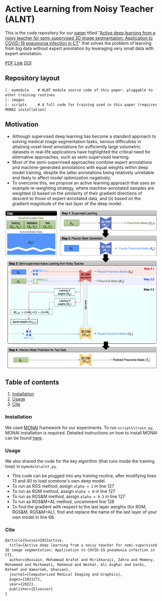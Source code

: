# Active Learning from Noisy Teacher (ALNT)

This is the code repository for our [paper](#cite) titled "[Active deep learning from a noisy teacher for semi-supervised 3D image segmentation: Application to COVID-19 pneumonia infection in CT](https://www.sciencedirect.com/science/article/pii/S0895611122000970)" that solves the problem of learning from big data without expert annotation by leveraging very small data with expert-annotation.  

[PDF Link](https://www.cs.sfu.ca/~hamarneh/ecopy/cmig2022.pdf)
[DOI](https://doi.org/10.1016/j.compmedimag.2022.102127)

## Repository layout
```
|- mymodule    # ALNT module source code of this paper, pluggable to other training routines
|- images
|- scripts     # A full code for training used in this paper (requires MONAI installation) 
```

## Motivation

- Although supervised deep learning has become a standard approach to solving medical image segmentation tasks, serious difficulties in attaining voxel-level annotations for sufficiently large volumetric datasets in real-life applications have highlighted the critical need for alternative approaches, such as semi-supervised learning.
- Most of the semi-supervised approaches combine expert annotations and machine-generated annotations with equal weights within deep model training, despite the latter annotations being relatively unreliable and likely to affect model optimization negatively. 
- To overcome this, we propose an active learning approach that uses an example re-weighting strategy, where machine-annotated samples are weighted (i) based on the similarity of their gradient directions of descent to those of expert-annotated data, and (ii) based on the gradient magnitude of the last layer of the deep model. 

![](images/Fig.png)

## Table of contents
1. [Installation](#installation)
2. [Usage](#usage)
4. [Cite](#cite)


<a name="installation"></a>
### Installation
We used [MONAI](https://github.com/Project-MONAI/MONAI) framework for our experiments. To run ```scripts\train.py```, MONAI installation is required. Detailed instructions on how to install MONAI can be found [here](https://docs.monai.io/en/latest/installation.html).  


<a name="usage"></a>
### Usage
We also shared the code for the key algorithm (that runs inside the training loop) in ```mymodule\alnt.py```. 
- This code can be plugged into any training routine, after modifying lines 13 and 40 to load someone's own deep model. 
- To run as RGS method, assign ```alpha = 1``` in line 127 
- To run as RGM method, assign ```alpha = 0``` in line 127
- To run as RGS&M method, assign ```alpha = 0.5``` in line 127
- To run as RGS&M+AL method, uncomment line 128
- To find the gradient with respect to the last layer weights (for RGM, RGS&M, RGS&M+AL), find and replace the name of the last layer of your own model in line 68.

<a name="cite"></a>
### Cite
```bibtext
@article{hussain2022active,
  title={Active deep learning from a noisy teacher for semi-supervised 3D image segmentation: Application to COVID-19 pneumonia infection in CT},
  author={Hussain, Mohammad Arafat and Mirikharaji, Zahra and Momeny, Mohammad and Marhamati, Mahmoud and Neshat, Ali Asghar and Garbi, Rafeef and Hamarneh, Ghassan},
  journal={Computerized Medical Imaging and Graphics},
  pages={102127},
  year={2022},
  publisher={Elsevier}
}
```

